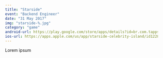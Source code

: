 ```yaml
---
title: "Starside"
event: "Backend Engineer"
date: "31 May 2017"
img: "starside-%.jpg"
category: "game"
android-url: https://play.google.com/store/apps/details?id=br.com.tapps.starside
ios-url: https://apps.apple.com/us/app/starside-celebrity-island/id1228677649
---
```

Lorem ipsum